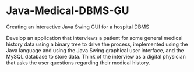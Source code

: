 # Java-Medical-DBMS-GU
Creating an interactive Java Swing GUI for a hospital DBMS


Develop an application that interviews a patient for some general medical history data using a binary tree to drive the process, implemented using the Java language and using the Java Swing graphical user interface, and the MySQL database to store data. Think of the interview as a digital physician that asks the user questions regarding their medical history. 
